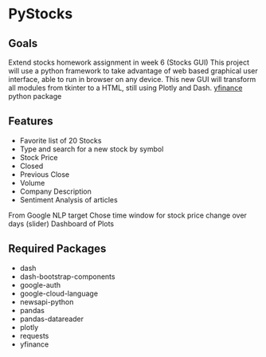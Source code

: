 # PyStocks

## Goals
 
Extend stocks homework assignment in week 6 (Stocks GUI) This project will use a python framework to take advantage of web based graphical user interface, able to run in browser on any device. This new GUI will transform all modules from tkinter to a HTML, still using Plotly and Dash.
[yfinance](https://pypi.org/project/yfinance/) python package
## Features
* Favorite list of 20 Stocks 
* Type and search for a new stock by symbol 
* Stock Price
* Closed
* Previous Close 
* Volume 
* Company Description
* Sentiment Analysis of articles
  

From Google NLP target Chose time window for stock price change over days (slider)
Dashboard of Plots 


## Required Packages
* dash
* dash-bootstrap-components
* google-auth
* google-cloud-language
* newsapi-python
* pandas
* pandas-datareader
* plotly 
* requests
* yfinance
